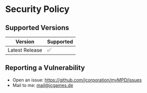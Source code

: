 # Security Policy

## Supported Versions

| Version | Supported          |
| ------- | ------------------ |
| Latest Release   | :white_check_mark:                |


## Reporting a Vulnerability
- Open an issue: https://github.com/jcorporation/myMPD/issues
- Mail to me:  <mail@jcgames.de>
